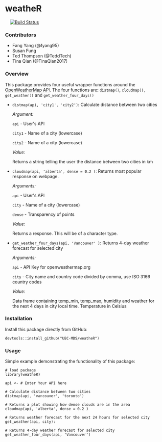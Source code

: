 # weatheR
    
[![Build Status](https://travis-ci.org/TinaQian2017/weatheR.svg?branch=master)](https://travis-ci.org/TinaQian2017/weatheR)

### Contributors

* Fang Yang (@fyang95)
* Susan Fung
* Ted Thompson (@TeddTech)
* Tina Qian (@TinaQian2017)

### Overview

This package provides four useful wrapper functions around the [OpenWeatherMap API](https://openweathermap.org/). The four functions are: `distmap()`, `cloudmap()`, `get_weather()` and `get_weather_four_days()`

* `distmap(api, 'city1', 'city2')`: Calculate distance between two cities

	*Argument:*

  `api` - User's API

  `city1` - Name of a city (lowercase)

  `city2` - Name of a city (lowercase)

	*Value:*

  Returns a string telling the user the distance between two cities in km

* `cloudmap(api, 'alberta', dense = 0.2 )`: Returns most popular response on webpage.       

  *Arguments:*

    `api` - User's API

    `city` - Name of a city (lowercase)

    `dense` - Transparency of points

  *Value:*

    Returns a response. This will be of a character type.

* `get_weather_four_days(api, 'Vancouver' )`: Returns 4-day weather forecast for selected city

    *Arguments:*

    `api` -  API Key for openweathermap.org

    `city` - City name and country code divided by comma, use ISO 3166 country codes

    *Value:*

    Data frame containing temp_min, temp_max, humidity and weather for the next 4 days in city local time. Temperature in Celsius      

### Installation

Install this package directly from GitHub:
```
devtools::install_github("UBC-MDS/weatheR")
```

### Usage
Simple example demonstrating the functionality of this package:

```
# load package
library(weatheR)

api <- # Enter Your API here

# Calculate distance between two cities
distmap(api, 'vancouver', 'toronto')

# Returns a plot showing how dense clouds are in the area
cloudmap(api, 'alberta', dense = 0.2 )

# Returns weather forecast for the next 24 hours for selected city
get_weather(api, city):

# Returns 4-day weather forecast for selected city
get_weather_four_days(api, 'Vancouver')
```
